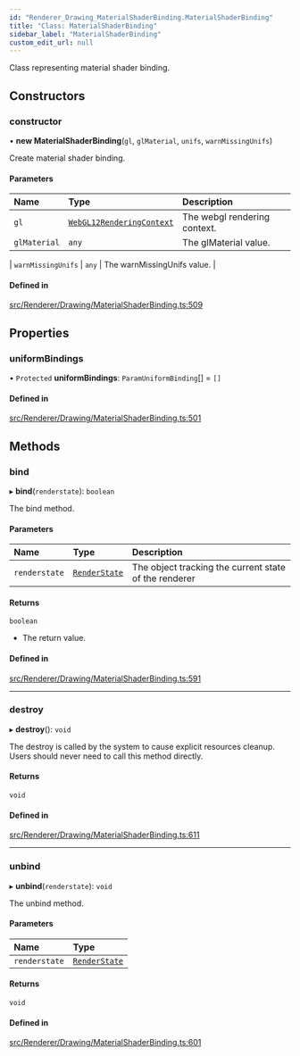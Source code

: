 ```yaml
---
id: "Renderer_Drawing_MaterialShaderBinding.MaterialShaderBinding"
title: "Class: MaterialShaderBinding"
sidebar_label: "MaterialShaderBinding"
custom_edit_url: null
---
```




Class representing material shader binding.

## Constructors

### constructor

• **new MaterialShaderBinding**(`gl`, `glMaterial`, `unifs`, `warnMissingUnifs`)

Create material shader binding.

#### Parameters

| Name | Type | Description |
| :------ | :------ | :------ |
| `gl` | [`WebGL12RenderingContext`](../types/Renderer_types_webgl.WebGL12RenderingContext) | The webgl rendering context. |
| `glMaterial` | `any` | The glMaterial value. |

| `warnMissingUnifs` | `any` | The warnMissingUnifs value. |

#### Defined in

[src/Renderer/Drawing/MaterialShaderBinding.ts:509](https://github.com/ZeaInc/zea-engine/blob/bfc726cd6/src/Renderer/Drawing/MaterialShaderBinding.ts#L509)

## Properties

### uniformBindings

• `Protected` **uniformBindings**: `ParamUniformBinding`[] = `[]`

#### Defined in

[src/Renderer/Drawing/MaterialShaderBinding.ts:501](https://github.com/ZeaInc/zea-engine/blob/bfc726cd6/src/Renderer/Drawing/MaterialShaderBinding.ts#L501)

## Methods

### bind

▸ **bind**(`renderstate`): `boolean`

The bind method.

#### Parameters

| Name | Type | Description |
| :------ | :------ | :------ |
| `renderstate` | [`RenderState`](../RenderStates/Renderer_RenderStates_RenderState.RenderState) | The object tracking the current state of the renderer |

#### Returns

`boolean`

- The return value.

#### Defined in

[src/Renderer/Drawing/MaterialShaderBinding.ts:591](https://github.com/ZeaInc/zea-engine/blob/bfc726cd6/src/Renderer/Drawing/MaterialShaderBinding.ts#L591)

___

### destroy

▸ **destroy**(): `void`

The destroy is called by the system to cause explicit resources cleanup.
Users should never need to call this method directly.

#### Returns

`void`

#### Defined in

[src/Renderer/Drawing/MaterialShaderBinding.ts:611](https://github.com/ZeaInc/zea-engine/blob/bfc726cd6/src/Renderer/Drawing/MaterialShaderBinding.ts#L611)

___

### unbind

▸ **unbind**(`renderstate`): `void`

The unbind method.

#### Parameters

| Name | Type |
| :------ | :------ |
| `renderstate` | [`RenderState`](../RenderStates/Renderer_RenderStates_RenderState.RenderState) |

#### Returns

`void`

#### Defined in

[src/Renderer/Drawing/MaterialShaderBinding.ts:601](https://github.com/ZeaInc/zea-engine/blob/bfc726cd6/src/Renderer/Drawing/MaterialShaderBinding.ts#L601)


